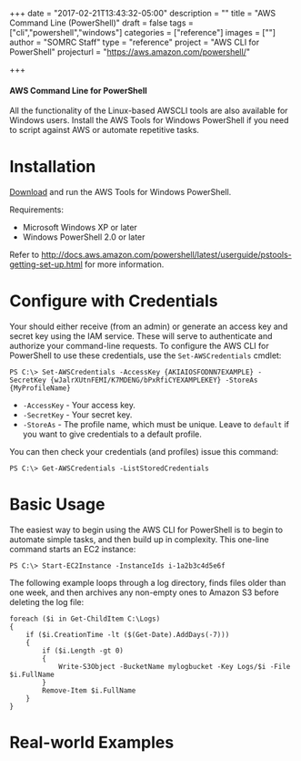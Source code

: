 +++
date = "2017-02-21T13:43:32-05:00"
description = ""
title = "AWS Command Line (PowerShell)"
draft = false
tags = ["cli","powershell","windows"]
categories = ["reference"]
images = [""]
author = "SOMRC Staff"
type = "reference"
project = "AWS CLI for PowerShell"
projecturl = "https://aws.amazon.com/powershell/"

+++

<div class="bd-callout bd-callout-warning">
<h4>AWS Command Line for PowerShell</h4>
All the functionality of the Linux-based AWSCLI tools are also available for Windows users. 
Install the AWS Tools for Windows PowerShell if you need to script against AWS or automate repetitive tasks.
</div>

# Installation

[Download](http://sdk-for-net.amazonwebservices.com/latest/AWSToolsAndSDKForNet.msi) and run the AWS Tools for Windows PowerShell.

Requirements:

* Microsoft Windows XP or later
* Windows PowerShell 2.0 or later

Refer to http://docs.aws.amazon.com/powershell/latest/userguide/pstools-getting-set-up.html for more information.

# Configure with Credentials

Your should either receive (from an admin) or generate an access key and secret key using the IAM service. These will serve to authenticate and 
authorize your command-line requests. To configure the AWS CLI for PowerShell to use these credentials, use the `Set-AWSCredentials` cmdlet:

    PS C:\> Set-AWSCredentials -AccessKey {AKIAIOSFODNN7EXAMPLE} -SecretKey {wJalrXUtnFEMI/K7MDENG/bPxRfiCYEXAMPLEKEY} -StoreAs {MyProfileName}

* `-AccessKey` - Your access key.
* `-SecretKey` - Your secret key.
* `-StoreAs` - The profile name, which must be unique. Leave to `default` if you want to give credentials to a default profile.

You can then check your credentials (and profiles) issue this command:

    PS C:\> Get-AWSCredentials -ListStoredCredentials

# Basic Usage

The easiest way to begin using the AWS CLI for PowerShell is to begin to automate simple tasks, and then build up in complexity. This one-line command starts an EC2 instance:

    PS C:\> Start-EC2Instance -InstanceIds i-1a2b3c4d5e6f

The following example loops through a log directory, finds files older than one week, and then archives any non-empty ones to Amazon S3 before deleting the log file:

    foreach ($i in Get-ChildItem C:\Logs)
    {
        if ($i.CreationTime -lt ($(Get-Date).AddDays(-7)))
        {
            if ($i.Length -gt 0)
            {
                Write-S3Object -BucketName mylogbucket -Key Logs/$i -File $i.FullName
            }
            Remove-Item $i.FullName
        }
    }


# Real-world Examples


